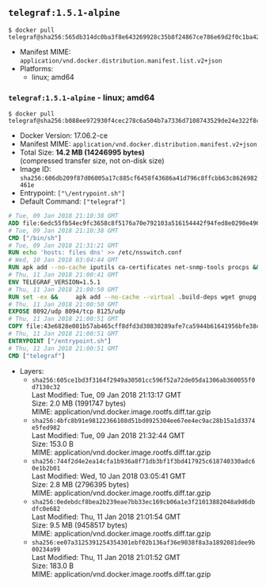 ## `telegraf:1.5.1-alpine`

```console
$ docker pull telegraf@sha256:565db314dc0ba3f8e643269928c35b8f24867ce786e69d2f0c1ba429aa978504
```

-	Manifest MIME: `application/vnd.docker.distribution.manifest.list.v2+json`
-	Platforms:
	-	linux; amd64

### `telegraf:1.5.1-alpine` - linux; amd64

```console
$ docker pull telegraf@sha256:b088ee972930f4cec278c6a504b7a7336d7108743529de24e322f8c56de42f9a
```

-	Docker Version: 17.06.2-ce
-	Manifest MIME: `application/vnd.docker.distribution.manifest.v2+json`
-	Total Size: **14.2 MB (14246995 bytes)**  
	(compressed transfer size, not on-disk size)
-	Image ID: `sha256:606db209f87d06005a17c885cf6458f43686a41d796c8ffcbb63c8626982461e`
-	Entrypoint: `["\/entrypoint.sh"]`
-	Default Command: `["telegraf"]`

```dockerfile
# Tue, 09 Jan 2018 21:10:38 GMT
ADD file:6edc55fb54ec9fc3658c8f5176a70e792103a516154442f94fed8e0290e4960e in / 
# Tue, 09 Jan 2018 21:10:38 GMT
CMD ["/bin/sh"]
# Tue, 09 Jan 2018 21:31:21 GMT
RUN echo 'hosts: files dns' >> /etc/nsswitch.conf
# Wed, 10 Jan 2018 03:04:44 GMT
RUN apk add --no-cache iputils ca-certificates net-snmp-tools procps &&     update-ca-certificates
# Thu, 11 Jan 2018 21:00:41 GMT
ENV TELEGRAF_VERSION=1.5.1
# Thu, 11 Jan 2018 21:00:50 GMT
RUN set -ex &&     apk add --no-cache --virtual .build-deps wget gnupg tar &&     for key in         05CE15085FC09D18E99EFB22684A14CF2582E0C5 ;     do         gpg --keyserver ha.pool.sks-keyservers.net --recv-keys "$key" ||         gpg --keyserver pgp.mit.edu --recv-keys "$key" ||         gpg --keyserver keyserver.pgp.com --recv-keys "$key" ;     done &&     wget -q https://dl.influxdata.com/telegraf/releases/telegraf-${TELEGRAF_VERSION}-static_linux_amd64.tar.gz.asc &&     wget -q https://dl.influxdata.com/telegraf/releases/telegraf-${TELEGRAF_VERSION}-static_linux_amd64.tar.gz &&     gpg --batch --verify telegraf-${TELEGRAF_VERSION}-static_linux_amd64.tar.gz.asc telegraf-${TELEGRAF_VERSION}-static_linux_amd64.tar.gz &&     mkdir -p /usr/src /etc/telegraf &&     tar -C /usr/src -xzf telegraf-${TELEGRAF_VERSION}-static_linux_amd64.tar.gz &&     mv /usr/src/telegraf*/telegraf.conf /etc/telegraf/ &&     chmod +x /usr/src/telegraf*/* &&     cp -a /usr/src/telegraf*/* /usr/bin/ &&     rm -rf *.tar.gz* /usr/src /root/.gnupg &&     apk del .build-deps
# Thu, 11 Jan 2018 21:00:50 GMT
EXPOSE 8092/udp 8094/tcp 8125/udp
# Thu, 11 Jan 2018 21:00:51 GMT
COPY file:43e6828e001b57ab465cff8dfd3d30830289afe7ca5944b61641956bfe38cd1c in /entrypoint.sh 
# Thu, 11 Jan 2018 21:00:51 GMT
ENTRYPOINT ["/entrypoint.sh"]
# Thu, 11 Jan 2018 21:00:51 GMT
CMD ["telegraf"]
```

-	Layers:
	-	`sha256:605ce1bd3f3164f2949a30501cc596f52a72de05da1306ab360055f0d7130c32`  
		Last Modified: Tue, 09 Jan 2018 21:13:17 GMT  
		Size: 2.0 MB (1991747 bytes)  
		MIME: application/vnd.docker.image.rootfs.diff.tar.gzip
	-	`sha256:4bfc8b91e98122366108d51bd0925304ee67ee4ec9ac28b15a1d3374e5fed982`  
		Last Modified: Tue, 09 Jan 2018 21:32:44 GMT  
		Size: 153.0 B  
		MIME: application/vnd.docker.image.rootfs.diff.tar.gzip
	-	`sha256:744f2d4e2ea14cfa1b936a8f71db3bf1f3bd417925c618740330adc60e1b2b01`  
		Last Modified: Wed, 10 Jan 2018 03:05:41 GMT  
		Size: 2.8 MB (2796395 bytes)  
		MIME: application/vnd.docker.image.rootfs.diff.tar.gzip
	-	`sha256:0edebdcf8bea2b239eae7bb33ec169cb06a1e3f21013882048a9d6dbdfc0e682`  
		Last Modified: Thu, 11 Jan 2018 21:01:54 GMT  
		Size: 9.5 MB (9458517 bytes)  
		MIME: application/vnd.docker.image.rootfs.diff.tar.gzip
	-	`sha256:ee07a3125391254354301ebf02b136af36e9038f8a3a1892081dee9b00234a99`  
		Last Modified: Thu, 11 Jan 2018 21:01:52 GMT  
		Size: 183.0 B  
		MIME: application/vnd.docker.image.rootfs.diff.tar.gzip
